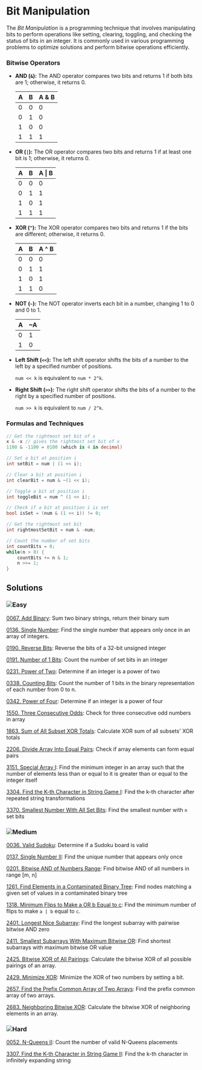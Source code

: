 # Bit Manipulation

The *Bit Manipulation* is a programming technique that involves manipulating bits to perform operations like setting,
clearing, toggling, and checking the status of bits in an integer. It is commonly used in various programming problems
to optimize solutions and perform bitwise operations efficiently.

### Bitwise Operators
- **AND (`&`):** The AND operator compares two bits and returns 1 if both bits are 1; otherwise, it returns 0.
  
    | A | B | A & B |
    |---|---|-------|
    | 0 | 0 |   0   |
    | 0 | 1 |   0   |
    | 1 | 0 |   0   |
    | 1 | 1 |   1   |

- **OR (`|`):** The OR operator compares two bits and returns 1 if at least one bit is 1; otherwise, it returns 0.
  
    | A | B | A \| B |
    |---|---|--------|
    | 0 | 0 |   0    |
    | 0 | 1 |   1    |
    | 1 | 0 |   1    |
    | 1 | 1 |   1    |

- **XOR (`^`):** The XOR operator compares two bits and returns 1 if the bits are different; otherwise, it returns 0.
  
    | A | B | A ^ B |
    |---|---|------|
    | 0 | 0 |   0  |
    | 0 | 1 |   1  |
    | 1 | 0 |   1  |
    | 1 | 1 |   0  |

- **NOT (`~`):** The NOT operator inverts each bit in a number, changing 1 to 0 and 0 to 1.
      
     | A | ~A |
     |---|----|
     | 0 |  1 |
     | 1 |  0 |

- **Left Shift (`<<`):** The left shift operator shifts the bits of a number to the left by a specified number of positions.
      
     `num << k` is equivalent to `num * 2^k`.

- **Right Shift (`>>`):** The right shift operator shifts the bits of a number to the right by a specified number of positions.
      
     `num >> k` is equivalent to `num / 2^k`.

### Formulas and Techniques
```csharp
// Get the rightmost set bit of x
x & -x // gives the rightmost set bit of x 
1100 & -1100 = 0100 (which is 4 in decimal)

// Set a bit at position i
int setBit = num | (1 << i);

// Clear a bit at position i
int clearBit = num & ~(1 << i);

// Toggle a bit at position i
int toggleBit = num ^ (1 << i);

// Check if a bit at position i is set
bool isSet = (num & (1 << i)) != 0;

// Get the rightmost set bit
int rightmostSetBit = num & -num;

// Count the number of set bits
int countBits = 0;
while(n > 0) {
    countBits += n & 1;
    n >>= 1;
}
```

## Solutions

### ![Easy](https://img.shields.io/badge/Easy-46c6c2)

[0067. Add Binary](/Bit%20Manipulation%2F0067.%20Add%20Binary): Sum two binary strings, return their binary sum

[0136. Single Number](https://github.com/vahtyah/LeetCodeSolutions/tree/main/Bit%20Manipulation/0136.%20Single%20Number): Find the single number that appears only once in an array of integers.

[0190. Reverse Bits](/Bit%20Manipulation%2F0190.%20Reverse%20Bits): Reverse the bits of a 32-bit unsigned integer

[0191. Number of 1 Bits](/Bit%20Manipulation%2F0191.%20Number%20of%201%20Bits): Count the number of set bits in an integer

[0231. Power of Two](/Bit%20Manipulation%2F0231.%20Power%20of%20Two): Determine if an integer is a power of two

[0338. Counting Bits](https://github.com/vahtyah/LeetCodeSolutions/tree/main/Bit%20Manipulation/0338.%20Counting%20Bits): Count the number of 1 bits in the binary representation of each number from 0 to n.

[0342. Power of Four](/Bit%20Manipulation%2F0342.%20Power%20of%20Four): Determine if an integer is a power of four

[1550. Three Consecutive Odds](/Bit%20Manipulation%2F1550.%20Three%20Consecutive%20Odds): Check for three consecutive odd numbers in array

[1863. Sum of All Subset XOR Totals](/Bit%20Manipulation%2F1863.%20Sum%20of%20All%20Subset%20XOR%20Totals): Calculate XOR sum of all subsets' XOR totals

[2206. Divide Array Into Equal Pairs](/Bit%20Manipulation%2F2206.%20Divide%20Array%20Into%20Equal%20Pairs): Check if array elements can form equal pairs

[3151. Special Array I](/Bit%20Manipulation%2F3151.%20Special%20Array%20I): Find the minimum integer in an array such that the number of elements less than or equal to it is greater than or equal to the integer itself

[3304. Find the K-th Character in String Game I](/Bit%20Manipulation%2F3304.%20Find%20the%20K-th%20Character%20in%20String%20Game%20I): Find the k-th character after repeated string transformations

[3370. Smallest Number With All Set Bits](/Bit%20Manipulation%2F3370.%20Smallest%20Number%20With%20All%20Set%20Bits): Find the smallest number with `n` set bits

### ![Medium](https://img.shields.io/badge/Medium-fac31d)

[0036. Valid Sudoku](/Bit%20Manipulation%2F0036.%20Valid%20Sudoku): Determine if a Sudoku board is valid

[0137. Single Number II](/Bit%20Manipulation%2F0137.%20Single%20Number%20II): Find the unique number that appears only once

[0201. Bitwise AND of Numbers Range](/Bit%20Manipulation%2F0201.%20Bitwise%20AND%20of%20Numbers%20Range): Find bitwise AND of all numbers in range [m, n]

[1261. Find Elements in a Contaminated Binary Tree](/Bit%20Manipulation%2F1261.%20Find%20Elements%20in%20a%20Contaminated%20Binary%20Tree): Find nodes matching a given set of values in a contaminated binary tree

[1318. Minimum Flips to Make a OR b Equal to c](https://github.com/vahtyah/LeetCodeSolutions/tree/main/Bit%20Manipulation/1318.%20Minimum%20Flips%20to%20Make%20a%20OR%20b%20Equal%20to%20c): Find the minimum number of flips to make `a | b` equal to `c`.

[2401. Longest Nice Subarray](/Bit%20Manipulation%2F2401.%20Longest%20Nice%20Subarray): Find the longest subarray with pairwise bitwise AND zero

[2411. Smallest Subarrays With Maximum Bitwise OR](/Bit%20Manipulation%2F2411.%20Smallest%20Subarrays%20With%20Maximum%20Bitwise%20OR): Find shortest subarrays with maximum bitwise OR value

[2425. Bitwise XOR of All Pairings](https://github.com/vahtyah/LeetCodeSolutions/tree/main/Bit%20Manipulation/2425.%20Bitwise%20XOR%20of%20All%20Pairings): Calculate the bitwise XOR of all possible pairings of an array.

[2429. Minimize XOR](https://github.com/vahtyah/LeetCodeSolutions/tree/main/Bit%20Manipulation/2429.%20Minimize%20XOR): Minimize the XOR of two numbers by setting a bit.

[2657. Find the Prefix Common Array of Two Arrays](https://github.com/vahtyah/LeetCodeSolutions/tree/main/Bit%20Manipulation/2657.%20Find%20the%20Prefix%20Common%20Array%20of%20Two%20Arrays): Find the prefix common array of two arrays.

[2683. Neighboring Bitwise XOR](https://github.com/vahtyah/LeetCodeSolutions/tree/main/Bit%20Manipulation/2683.%20Neighboring%20Bitwise%20XOR): Calculate the bitwise XOR of neighboring elements in an array.

### ![Hard](https://img.shields.io/badge/Hard-f8615c)

[0052. N-Queens II](/Bit%20Manipulation%2F0052.%20N-Queens%20II): Count the number of valid N-Queens placements

[3307. Find the K-th Character in String Game II](/Bit%20Manipulation%2F3307.%20Find%20the%20K-th%20Character%20in%20String%20Game%20II): Find the k-th character in infinitely expanding string
